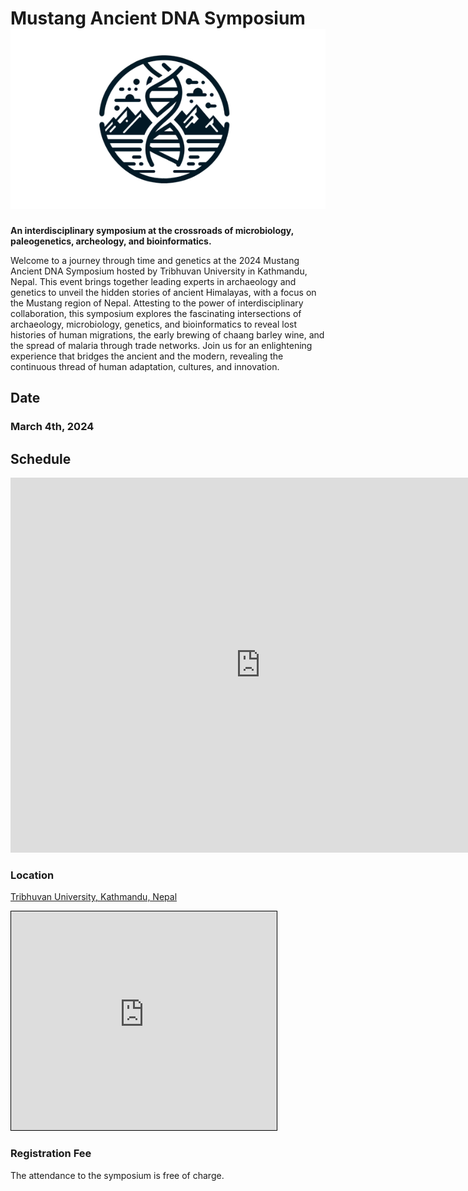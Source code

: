 # Mustang Ancient DNA Symposium ![](_media/mustang_microbes_logo_small.png ':size=100')

**An interdisciplinary symposium at the crossroads of microbiology, paleogenetics, archeology, and bioinformatics.**

Welcome to a journey through time and genetics at the 2024 Mustang Ancient DNA Symposium hosted by Tribhuvan University in Kathmandu, Nepal. This event brings together leading experts in archaeology and genetics to unveil the hidden stories of ancient Himalayas, with a focus on the Mustang region of Nepal. Attesting to the power of interdisciplinary collaboration, this symposium explores the fascinating intersections of archaeology, microbiology, genetics, and bioinformatics to reveal lost histories of human migrations, the early brewing of chaang barley wine, and the spread of malaria through trade networks. Join us for an enlightening experience that bridges the ancient and the modern, revealing the continuous thread of human adaptation, cultures, and innovation.

## Date

### March 4th, 2024

## Schedule

<iframe src="https://calendar.google.com/calendar/embed?height=600&wkst=2&bgcolor=%23ffffff&ctz=Asia%2FKathmandu&showNav=0&mode=DAY&dates=20240304/20240304&showTitle=0&showCalendars=0&showPrint=0&src=ODlmZTgzM2FjNmU4YzE2MTZkNjI1YWRiNTUxOTdkOWJkMTAyNWZlNzQzNjc4NDdiOGIwMmFhNjYyNTA4ZjI2YkBncm91cC5jYWxlbmRhci5nb29nbGUuY29t&color=%23EF6C00" style="border-width:0" width="800" height="600" frameborder="0" scrolling="no"></iframe>

### Location

[Tribhuvan University, Kathmandu, Nepal](https://tu.edu.np/)

<iframe width="425" height="350" src="https://www.openstreetmap.org/export/embed.html?bbox=85.27793884277345%2C27.674502068234272%2C85.29596328735353%2C27.68793630867814&amp;layer=mapnik" style="border: 1px solid black"></iframe>

### Registration Fee

The attendance to the symposium is free of charge.

